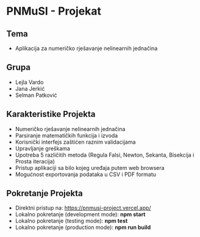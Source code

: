 # PNMuSI - Projekat

## Tema

- Aplikacija za numeričko rješavanje
nelinearnih jednačina

## Grupa

- Lejla Vardo
- Jana Jerkić
- Selman Patković

## Karakteristike Projekta

- Numeričko rješavanje nelinearnih jednačina
- Parsiranje matematičkih funkcija i izvoda
- Korisnički interfejs zaštićen raznim validacijama
- Upravljanje greškama
- Upotreba 5 različitih metoda (Regula Falsi, Newton, Sekanta, Bisekcija i Prosta iteracija)
- Pristup aplikaciji sa bilo kojeg uređaja putem web browsera
- Mogućnost exportovanja podataka u CSV i PDF formatu

## Pokretanje Projekta

- Direktni pristup na: https://pnmusi-project.vercel.app/
- Lokalno pokretanje (development mode): **npm start**
- Lokalno pokretanje (testing mode): **npm test**
- Lokalno pokretanje (production mode): **npm run build**
